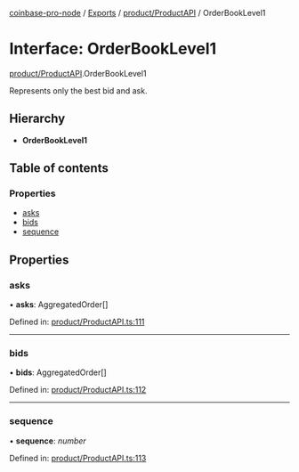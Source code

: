 [coinbase-pro-node](../../README.md) / [Exports](../../modules.md) / [product/ProductAPI](../../modules/product_productapi.md) / OrderBookLevel1

# Interface: OrderBookLevel1

[product/ProductAPI](../../modules/product_productapi.md).OrderBookLevel1

Represents only the best bid and ask.

## Hierarchy

- **OrderBookLevel1**

## Table of contents

### Properties

- [asks](productapi.orderbooklevel1.md#asks)
- [bids](productapi.orderbooklevel1.md#bids)
- [sequence](productapi.orderbooklevel1.md#sequence)

## Properties

### asks

• **asks**: AggregatedOrder[]

Defined in: [product/ProductAPI.ts:111](https://github.com/bennycode/coinbase-pro-node/blob/3350621/src/product/ProductAPI.ts#L111)

---

### bids

• **bids**: AggregatedOrder[]

Defined in: [product/ProductAPI.ts:112](https://github.com/bennycode/coinbase-pro-node/blob/3350621/src/product/ProductAPI.ts#L112)

---

### sequence

• **sequence**: _number_

Defined in: [product/ProductAPI.ts:113](https://github.com/bennycode/coinbase-pro-node/blob/3350621/src/product/ProductAPI.ts#L113)
